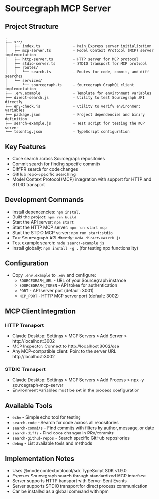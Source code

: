 # Sourcegraph MCP Server

## Project Structure

```
.
├── src/
│   ├── index.ts               - Main Express server initialization
│   ├── mcp-server.ts          - Model Context Protocol (MCP) server implementation
│   ├── http-server.ts         - HTTP server for MCP protocol
│   ├── stdio-server.ts        - STDIO transport for MCP protocol
│   ├── routes/
│   │   └── search.ts          - Routes for code, commit, and diff searches
│   └── services/
│       └── sourcegraph.ts     - Sourcegraph GraphQL client implementation
├── .env.example               - Template for environment variables
├── direct-search.js           - Utility to test Sourcegraph API directly
├── env-check.js               - Utility to verify environment variables
├── package.json               - Project dependencies and binary definition
├── search-example.js          - Test script for testing the MCP server
└── tsconfig.json              - TypeScript configuration
```

## Key Features

- Code search across Sourcegraph repositories
- Commit search for finding specific commits
- Diff/PR search for code changes
- GitHub repo-specific searching
- Model Context Protocol (MCP) integration with support for HTTP and STDIO transport

## Development Commands

- Install dependencies: `npm install`
- Build the project: `npm run build`
- Start the API server: `npm start`
- Start the HTTP MCP server: `npm run start:mcp`
- Start the STDIO MCP server: `npm run start:stdio`
- Test Sourcegraph API directly: `node direct-search.js`
- Test example search: `node search-example.js`
- Install globally: `npm install -g .` (for testing npx functionality)

## Configuration

- Copy `.env.example` to `.env` and configure:
  - `SOURCEGRAPH_URL` - URL of your Sourcegraph instance
  - `SOURCEGRAPH_TOKEN` - API token for authentication
  - `PORT` - API server port (default: 3001)
  - `MCP_PORT` - HTTP MCP server port (default: 3002)

## MCP Client Integration

### HTTP Transport
- Claude Desktop: Settings > MCP Servers > Add Server > http://localhost:3002
- MCP Inspector: Connect to http://localhost:3002/sse
- Any MCP-compatible client: Point to the server URL http://localhost:3002

### STDIO Transport
- Claude Desktop: Settings > MCP Servers > Add Process > npx -y sourcegraph-mcp-server
- Environment variables must be set in the process configuration

## Available Tools

- `echo` - Simple echo tool for testing
- `search-code` - Search for code across all repositories
- `search-commits` - Find commits with filters by author, message, or date
- `search-diffs` - Find code changes in PRs/commits
- `search-github-repos` - Search specific GitHub repositories
- `debug` - List available tools and methods

## Implementation Notes

- Uses @modelcontextprotocol/sdk TypeScript SDK v1.9.0
- Exposes Sourcegraph search through standardized MCP interface
- Server supports HTTP transport with Server-Sent Events
- Server supports STDIO transport for direct process communication
- Can be installed as a global command with npm